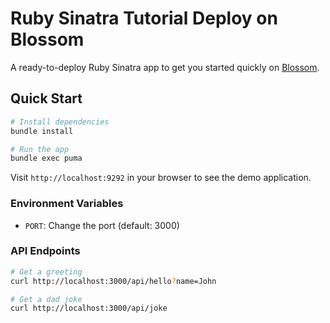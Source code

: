 # Ruby Sinatra Tutorial Deploy on Blossom

A ready-to-deploy Ruby Sinatra app to get you started quickly on [Blossom](https://blossom-cloud.com).

## Quick Start

```bash
# Install dependencies
bundle install

# Run the app
bundle exec puma
```

Visit `http://localhost:9292` in your browser to see the demo application.

### Environment Variables

- `PORT`: Change the port (default: 3000)

### API Endpoints

```bash
# Get a greeting
curl http://localhost:3000/api/hello?name=John

# Get a dad joke
curl http://localhost:3000/api/joke
```
